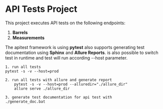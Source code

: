 # API Tests Project

This project executes API tests on the following endpoints:
1. **Barrels**
2. **Measurements**

The apitest framework is using **pytest**
also supports generating test documentation using **Sphinx** and **Allure Reports**.
is also possible to switch test in runtime and test will run according --host
parameter.


    1. run all tests
    pytest -s -v --host=prod

    2. run all tests with allure and generate report
        pytest -s -v --host=prod --alluredir="./allure_dir" 
        allure serve ./allure_dir 
    
    3. generate test documentation for api test with 
    ./generate_doc.bat









